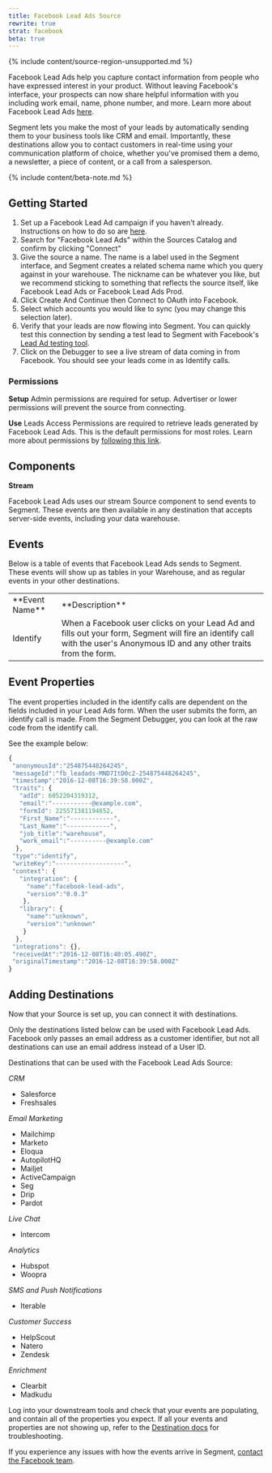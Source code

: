 ```yaml
---
title: Facebook Lead Ads Source
rewrite: true
strat: facebook
beta: true
---
```


{% include content/source-region-unsupported.md %}

Facebook Lead Ads help you capture contact information from people who have expressed interest in your product. Without leaving Facebook's interface, your prospects can now share helpful information with you including work email, name, phone number, and more. Learn more about Facebook Lead Ads [here](https://www.facebook.com/business/news/lead-ads-launch). 

Segment lets you make the most of your leads by automatically sending them to your business tools like CRM and email. Importantly, these destinations allow you to contact customers in real-time using your communication platform of choice, whether you've promised them a demo, a newsletter, a piece of content, or a call from a salesperson.

{% include content/beta-note.md %}


## Getting Started

1. Set up a Facebook Lead Ad campaign if you haven't already. Instructions on how to do so are [here](https://www.facebook.com/business/help/1462876307360828).
2. Search for "Facebook Lead Ads" within the Sources Catalog and confirm by clicking "Connect"
3. Give the source a name. The name is a label used in the Segment interface, and Segment creates a related schema name which you query against in your warehouse. The nickname can be whatever you like, but we recommend sticking to something that reflects the source itself, like Facebook Lead Ads or Facebook Lead Ads Prod. 
4. Click Create And Continue then Connect to OAuth into Facebook.
5. Select which accounts you would like to sync (you may change this selection later).
6. Verify that your leads are now flowing into Segment. You can quickly test this connection by sending a test lead to Segment with Facebook's [Lead Ad testing tool](https://developers.facebook.com/tools/lead-ads-testing).
7. Click on the Debugger to see a live stream of data coming in from Facebook. You should see your leads come in as Identify calls.

### Permissions
**Setup**
Admin permissions are required for setup. Advertiser or lower permissions will prevent the source from connecting.

**Use**
Leads Access Permissions are required to retrieve leads generated by Facebook Lead Ads. This is the default permissions for most roles. Learn more about permissions by [following this link](https://www.facebook.com/business/help/1440176552713521).

## Components

**Stream**

Facebook Lead Ads uses our stream Source component to send events to Segment. These events are then available in any destination that accepts server-side events, including your data warehouse.

## Events

Below is a table of events that Facebook Lead Ads sends to Segment. These events will show up as tables in your Warehouse, and as regular events in your other destinations.

<table>
  <tr>
    <td>**Event Name**</td>
    <td>**Description**</td>
  </tr>
  <tr>
    <td>Identify</td>
    <td>When a Facebook user clicks on your Lead Ad and fills out your form, Segment will fire an identify call with the user's Anonymous ID and any other traits from the form.</td>
  </tr>
</table>

## Event Properties

The event properties included in the identify calls are dependent on the fields included in your Lead Ads form. When the user submits the form, an identify call is made. From the Segment Debugger, you can look at the raw code from the identify call.

See the example below:

```js
{
 "anonymousId":"254875448264245",
 "messageId":"fb_leadads-MND7ItD0c2-254875448264245",
 "timestamp":"2016-12-08T16:39:58.000Z",
 "traits": {
   "adId": 6052204319312,
   "email":"-----------@example.com",
   "formId": 225571381194652,
   "First_Name":"------------",
   "Last_Name":"------------",
   "job_title":"warehouse",
   "work_email":"----------@example.com"
  },
 "type":"identify",
 "writeKey":"-------------------",
 "context": {
   "integration": {
     "name":"facebook-lead-ads",
     "version":"0.0.3"
    },
   "library": {
     "name":"unknown",
     "version":"unknown"
    }
  },
 "integrations": {},
 "receivedAt":"2016-12-08T16:40:05.490Z",
 "originalTimestamp":"2016-12-08T16:39:58.000Z"
}
```

## Adding Destinations

Now that your Source is set up, you can connect it with destinations. 

Only the destinations listed below can be used with Facebook Lead Ads. Facebook only passes an email address as a customer identifier, but not all destinations can use an email address instead of a User ID.  

Destinations that can be used with the Facebook Lead Ads Source:

*CRM*
- Salesforce
- Freshsales

*Email Marketing*
- Mailchimp
- Marketo
- Eloqua
- AutopilotHQ
- Mailjet
- ActiveCampaign
- Seg
- Drip
- Pardot

*Live Chat*
- Intercom

*Analytics*
- Hubspot
- Woopra

*SMS and Push Notifications*
- Iterable

*Customer Success*
- HelpScout
- Natero
- Zendesk

*Enrichment*
- Clearbit
- Madkudu

Log into your downstream tools and check that your events are populating, and contain all of the properties you expect. If all your events and properties are not showing up, refer to the [Destination docs](https://segment.com/docs/connections/destinations/) for troubleshooting.

If you experience any issues with how the events arrive in Segment, [contact the Facebook team](https://www.facebook.com/business/resources).
